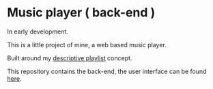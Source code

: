 # Music player ( back-end )

In early development.

This is a little project of mine, a web based music player.

Built around my [descriptive playlist](https://github.com/adinan-cenci/descriptive-playlist-definition) concept.

This repository contains the back-end, the user interface can be found [here](https://github.com/adinan-cenci/player-frontend).
